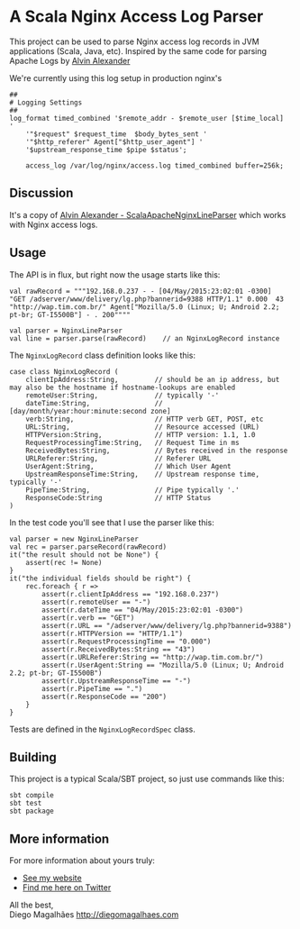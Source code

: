 # A Scala Nginx Access Log Parser

This project can be used to parse Nginx access log records in JVM applications (Scala,
Java, etc). Inspired by the same code for parsing Apache Logs by  [Alvin Alexander](https://twitter.com/alvinalexander)

We're currently using this log setup in production nginx's
```
##
# Logging Settings
##
log_format timed_combined '$remote_addr - $remote_user [$time_local]  '
    '"$request" $request_time  $body_bytes_sent '
    '"$http_referer" Agent["$http_user_agent"] '
    '$upstream_response_time $pipe $status';

    access_log /var/log/nginx/access.log timed_combined buffer=256k;
```

## Discussion

It's a copy of [Alvin Alexander - ScalaApacheNginxLineParser](https://github.com/alvinj/ScalaApacheNginxLineParser) which works with Nginx access logs. 


## Usage

The API is in flux, but right now the usage starts like this:

    val rawRecord = """192.168.0.237 - - [04/May/2015:23:02:01 -0300]  "GET /adserver/www/delivery/lg.php?bannerid=9388 HTTP/1.1" 0.000  43 "http://wap.tim.com.br/" Agent["Mozilla/5.0 (Linux; U; Android 2.2; pt-br; GT-I5500B"] - . 200""""
    
    val parser = NginxLineParser
    val line = parser.parse(rawRecord)    // an NginxLogRecord instance

The `NginxLogRecord` class definition looks like this:

    case class NginxLogRecord (
        clientIpAddress:String,         // should be an ip address, but may also be the hostname if hostname-lookups are enabled
        remoteUser:String,              // typically '-'
        dateTime:String,                // [day/month/year:hour:minute:second zone]
        verb:String,                    // HTTP verb GET, POST, etc
        URL:String,                     // Resource accessed (URL)
        HTTPVersion:String,             // HTTP version: 1.1, 1.0
        RequestProcessingTime:String,   // Request Time in ms
        ReceivedBytes:String,           // Bytes received in the response
        URLReferer:String,              // Referer URL
        UserAgent:String,               // Which User Agent
        UpstreamResponseTime:String,    // Upstream response time, typically '-'
        PipeTime:String,                // Pipe typically '.'
        ResponseCode:String             // HTTP Status
    )

In the test code you'll see that I use the parser like this:

    val parser = new NginxLineParser
    val rec = parser.parseRecord(rawRecord)
    it("the result should not be None") {
        assert(rec != None)
    }
    it("the individual fields should be right") {
        rec.foreach { r =>
            assert(r.clientIpAddress == "192.168.0.237")
            assert(r.remoteUser == "-")
            assert(r.dateTime == "04/May/2015:23:02:01 -0300")
            assert(r.verb == "GET")
            assert(r.URL == "/adserver/www/delivery/lg.php?bannerid=9388")
            assert(r.HTTPVersion == "HTTP/1.1")
            assert(r.RequestProcessingTime == "0.000")
            assert(r.ReceivedBytes:String == "43")
            assert(r.URLReferer:String == "http://wap.tim.com.br/")
            assert(r.UserAgent:String == "Mozilla/5.0 (Linux; U; Android 2.2; pt-br; GT-I5500B")
            assert(r.UpstreamResponseTime == "-")
            assert(r.PipeTime == ".")
            assert(r.ResponseCode == "200")
        }
    }

Tests are defined in the `NginxLogRecordSpec` class.


## Building

This project is a typical Scala/SBT project, so just use commands like this:

    sbt compile
    sbt test
    sbt package


## More information

For more information about yours truly:

* [See my website](http://diegomagalhaes.com)
* [Find me here on Twitter](https://twitter.com/dgomesbr)

All the best,    
Diego Magalhães
http://diegomagalhaes.com









